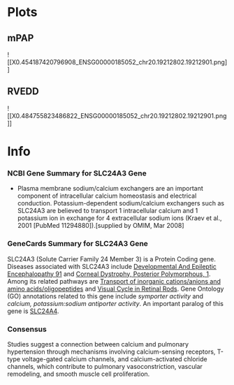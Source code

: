 # Plots
## mPAP
![[X0.454187420796908_ENSG00000185052_chr20.19212802.19212901.png]]
## RVEDD
![[X0.484755823486822_ENSG00000185052_chr20.19212802.19212901.png]]
# Info
### NCBI Gene Summary for SLC24A3 Gene

[](https://www.ncbi.nlm.nih.gov/gene/57419)

- Plasma membrane sodium/calcium exchangers are an important component of intracellular calcium homeostasis and electrical conduction. Potassium-dependent sodium/calcium exchangers such as SLC24A3 are believed to transport 1 intracellular calcium and 1 potassium ion in exchange for 4 extracellular sodium ions (Kraev et al., 2001 [PubMed 11294880]).[supplied by OMIM, Mar 2008]
    

### GeneCards Summary for SLC24A3 Gene

SLC24A3 (Solute Carrier Family 24 Member 3) is a Protein Coding gene. Diseases associated with SLC24A3 include [Developmental And Epileptic Encephalopathy 91](http://www.malacards.org/card/developmental_and_epileptic_encephalopathy_91 "See Developmental And Epileptic Encephalopathy 91 at MalaCards") and [Corneal Dystrophy, Posterior Polymorphous, 1](http://www.malacards.org/card/corneal_dystrophy_posterior_polymorphous_1 "See Corneal Dystrophy, Posterior Polymorphous, 1 at MalaCards"). Among its related pathways are [Transport of inorganic cations/anions and amino acids/oligopeptides](https://pathcards.genecards.org/card/transport_of_inorganic_cationsanions_and_amino_acidsoligopeptides "See Transport of inorganic cations/anions and amino acids/oligopeptides at Pathcards") and [Visual Cycle in Retinal Rods](https://pathcards.genecards.org/card/visual_cycle_in_retinal_rods "See Visual Cycle in Retinal Rods at Pathcards"). Gene Ontology (GO) annotations related to this gene include _symporter activity_ and _calcium, potassium:sodium antiporter activity_. An important paralog of this gene is [SLC24A4](https://www.genecards.org/cgi-bin/carddisp.pl?gene=SLC24A4).

### Consensus
Studies suggest a connection between calcium and pulmonary hypertension through mechanisms involving calcium-sensing receptors, T-type voltage-gated calcium channels, and calcium-activated chloride channels, which contribute to pulmonary vasoconstriction, vascular remodeling, and smooth muscle cell proliferation.